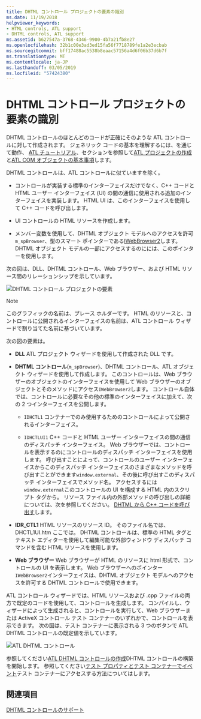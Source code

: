 ```yaml
---
title: DHTML コントロール プロジェクトの要素の識別
ms.date: 11/19/2018
helpviewer_keywords:
- HTML controls, ATL support
- DHTML controls, ATL support
ms.assetid: b627547a-3768-4346-9900-4b7a21fb8e27
ms.openlocfilehash: 32b1c00e3ad3ed15fa56f7718789fe1a2e3ecbab
ms.sourcegitcommit: bff17488ac5538b8eaac57156a4d6f06b37d6b7f
ms.translationtype: MT
ms.contentlocale: ja-JP
ms.lasthandoff: 03/05/2019
ms.locfileid: "57424380"
---
```

# <a name="identifying-the-elements-of-the-dhtml-control-project"></a>DHTML コントロール プロジェクトの要素の識別

DHTML コントロールのほとんどのコードが正確にそのような ATL コントロールに対して作成されます。 ジェネリック コードの基本を理解するには、を通じて動作、 [ATL チュートリアル](../atl/active-template-library-atl-tutorial.md)、セクションを参照して[ATL プロジェクトの作成](../atl/reference/creating-an-atl-project.md)と[ATL COM オブジェクトの基本事項](../atl/fundamentals-of-atl-com-objects.md)します。

DHTML コントロールは、ATL コントロールに似ていますを除く。

- コントロールが実装する標準のインターフェイスだけでなく、C++ コードと HTML ユーザー インターフェイス (UI) の間の通信に使用される追加のインターフェイスを実装します。 HTML UI は、このインターフェイスを使用して C++ コードを呼び出します。

- UI コントロールの HTML リソースを作成します。

- メンバー変数を使用して、DHTML オブジェクト モデルへのアクセスを許可`m_spBrowser`、型のスマート ポインターである[IWebBrowser2](/previous-versions/windows/internet-explorer/ie-developer/platform-apis/aa752127\(v=vs.85\))します。 DHTML オブジェクト モデルの一部にアクセスするのにには、このポインターを使用します。

次の図は、DLL、DHTML コントロール、Web ブラウザー、および HTML リソース間のリレーションシップを示しています。

![DHTML コントロール プロジェクトの要素](../atl/media/vc52en1.gif "DHTML コントロール プロジェクトの要素")

> [!NOTE]
>  このグラフィックの名前は、プレース ホルダーです。 HTML のリソースと、コントロールに公開されるインターフェイスの名前は、ATL コントロール ウィザードで割り当てた名前に基づいています。

次の図の要素は。

- **DLL** ATL プロジェクト ウィザードを使用して作成された DLL です。

- **DHTML コントロール**(`m_spBrowser`)、DHTML コントロール、ATL オブジェクト ウィザードを使用して作成します。 このコントロールは、Web ブラウザーのオブジェクトのインターフェイスを使用して Web ブラウザーのオブジェクトとそのメソッドにアクセス`IWebBrowser2`します。 コントロール自体では、コントロールに必要なその他の標準のインターフェイスに加えて、次の 2 つインターフェイスを公開します。

   - `IDHCTL1` コンテナーでのみ使用するためのコントロールによって公開されるインターフェイス。

   - `IDHCTLUI1` C++ コードと HTML ユーザー インターフェイスの間の通信のディスパッチ インターフェイス。 Web ブラウザーでは、コントロールを表示するのにコントロールのディスパッチ インターフェイスを使用します。 呼び出すことによって、コントロールのユーザー インターフェイスからこのディスパッチ インターフェイスのさまざまなメソッドを呼び出すことができます`window.external`、その後に呼び出すこのディスパッチ インターフェイスでメソッド名。 アクセスするには`window.external`このコントロールの UI を構成する HTML 内のスクリプト タグから。 リソース ファイル内の外部メソッドの呼び出しの詳細については、次を参照してください。 [DHTML から C++ コードを呼び出す](../atl/calling-cpp-code-from-dhtml.md)します。

- **IDR_CTL1** HTML リソースのリソース ID。 そのファイル名では、DHCTL1UI.htm ここでは。 DHTML コントロールは、標準の HTML タグとテキスト エディターを使用して編集可能な外部ウィンドウ ディスパッチ コマンドを含む HTML リソースを使用します。

- **Web ブラウザー** Web ブラウザーが HTML のリソースに html 形式で、コントロールの UI を表示します。 Web ブラウザーへのポインター`IWebBrowser2`インターフェイスは、DHTML オブジェクト モデルへのアクセスを許可する DHTML コントロールで使用できます。

ATL コントロール ウィザードでは、HTML リソースおよび .cpp ファイルの両方で既定のコードを使用して、コントロールを生成します。 コンパイルし、ウィザードによって生成されると、コントロールを実行して、Web ブラウザーまたは ActiveX コントロール テスト コンテナーのいずれかで、コントロールを表示できます。 次の図は、テスト コンテナーに表示される 3 つのボタンで ATL DHTML コントロールの既定値を示しています。

![ATL DHTML コントロール](../atl/media/vc52en2.gif "ATL DHTML コントロール")

参照してください[ATL DHTML コントロールの作成](../atl/creating-an-atl-dhtml-control.md)DHTML コントロールの構築を開始します。 参照してください[テスト プロパティとテスト コンテナーでイベント](../mfc/testing-properties-and-events-with-test-container.md)テスト コンテナーにアクセスする方法についてはします。

## <a name="see-also"></a>関連項目

[DHTML コントロールのサポート](../atl/atl-support-for-dhtml-controls.md)
